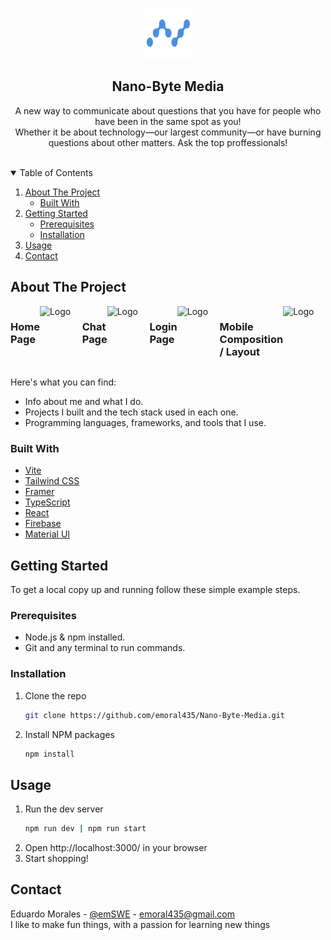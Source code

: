 <!-- PROJECT LOGO -->
<br />
<p align="center">
  <a href="https://github.com/emoral435/Nano-Byte-Media">
    <img src="/src/assets/Nano_logo.png" alt="Logo" width="80" height="80">
  </a>

  <h2 align="center">Nano-Byte Media</h2>

  <p align="center">
    A new way to communicate about questions that you have for people who have been in the same spot as you!
    <br />
     Whether it be about technology—our largest community—or have burning questions about other matters. Ask the top proffessionals!
    <br />
    <br />
  </p>
</p>

<!-- TABLE OF CONTENTS -->
<details open="open">
  <summary>Table of Contents</summary>
  <ol>
    <li>
      <a href="#about-the-project">About The Project</a>
      <ul>
        <li><a href="#built-with">Built With</a></li>
      </ul>
    </li>
    <li>
      <a href="#getting-started">Getting Started</a>
      <ul>
        <li><a href="#prerequisites">Prerequisites</a></li>
        <li><a href="#installation">Installation</a></li>
      </ul>
    </li>
    <li><a href="#usage">Usage</a></li>
    <li><a href="#contact">Contact</a></li>
  </ol>
</details>

<!-- ABOUT THE PROJECT -->

## About The Project

<span style="display: flex; justify-content: space-around;">
  <h3>Home Page</h3>
  <img src="https://emoral435.github.io/images-repo/NanoByteHome.png" alt="Logo" width="450">
  <h3>Chat Page</h3>
  <img src="https://emoral435.github.io/images-repo/NanoByteChat.png" alt="Logo" width="450">
  <h3>Login Page</h3>
  <img src="https://emoral435.github.io/images-repo/NanoByteLogin.png" alt="Logo" width="450">
  <h3>Mobile Composition / Layout</h3>
  <img src="https://emoral435.github.io/images-repo/NanoByteMobile.png" alt="Logo" width="450">
</span>

Here's what you can find:

- Info about me and what I do.
- Projects I built and the tech stack used in each one.
- Programming languages, frameworks, and tools that I use.

### Built With

- [Vite](https://vitejs.dev/)
- [Tailwind CSS](https://tailwindcss.com/)
- [Framer](https://www.framer.com/motion/)
- [TypeScript](https://www.typescriptlang.org/)
- [React](https://reactjs.org/)
- [Firebase](https://firebase.google.com/docs)
- [Material UI](https://mui.com/)
<!-- GETTING STARTED -->

## Getting Started

To get a local copy up and running follow these simple example steps.

### Prerequisites

- Node.js & npm installed.
- Git and any terminal to run commands.

### Installation

1. Clone the repo
   ```sh
   git clone https://github.com/emoral435/Nano-Byte-Media.git
   ```
2. Install NPM packages
   ```sh
   npm install
   ```

<!-- USAGE EXAMPLES -->

## Usage

1. Run the dev server
   ```sh
   npm run dev | npm run start
   ```
2. Open http://localhost:3000/ in your browser
3. Start shopping!
<!-- ROADMAP -->

## Contact

Eduardo Morales - [@emSWE](https://www.linkedin.com/in/emSWE/) - emoral435@gmail.com
<br/>
I like to make fun things, with a passion for learning new things
